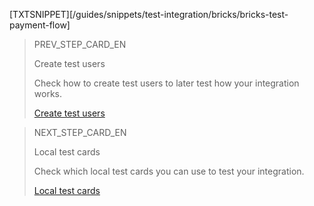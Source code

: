 [TXTSNIPPET][/guides/snippets/test-integration/bricks/bricks-test-payment-flow]

> PREV_STEP_CARD_EN
>
> Create test users
>
> Check how to create test users to later test how your integration works.
>
> [Create test users](/developers/en/docs/checkout-bricks/card-payment-brick/integration-test/create-test-users)

> NEXT_STEP_CARD_EN
>
> Local test cards
>
> Check which local test cards you can use to test your integration.
>
> [Local test cards](/developers/en/docs/checkout-bricks/card-payment-brick/integration-test/test-cards)